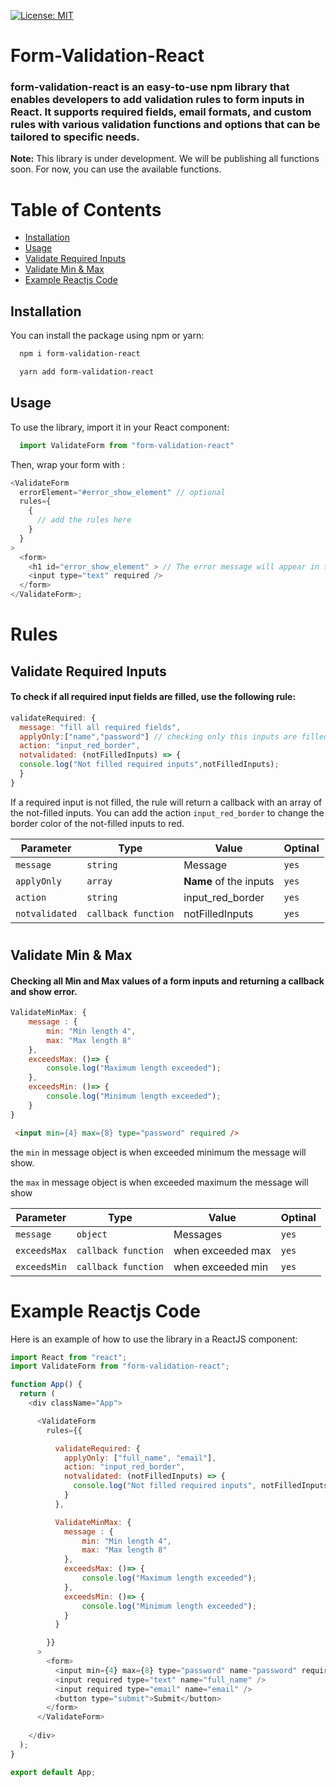 
[![License: MIT](https://img.shields.io/badge/License-MIT-yellow.svg)](https://github.com/arshad-yaseen/form-validation-react/blob/main/LICENCE) 
# Form-Validation-React

### form-validation-react is an easy-to-use npm library that enables developers to add validation rules to form inputs in React. It supports required fields, email formats, and custom rules with various validation functions and options that can be tailored to specific needs.

**Note:** This library is under development. We will be publishing all functions soon. For now, you can use the available functions.

# Table of Contents
- [Installation](#installation)
- [Usage](#usage)
- [Validate Required Inputs](#validate-required-inputs)
- [Validate Min & Max](#validate-min-max)
- [Example Reactjs Code](#example-reactjs-code)

## Installation 

You can install the package using npm or yarn:

```bash
  npm i form-validation-react

```

```bash
  yarn add form-validation-react

```

## Usage
To use the library, import it in your React component:

```javascript
  import ValidateForm from "form-validation-react"

```


Then, wrap your form with <ValidateForm> :

```javascript
<ValidateForm
  errorElement="#error_show_element" // optional
  rules={
    {
      // add the rules here
    }
  }
>
  <form>
    <h1 id="error_show_element" > // The error message will appear in this element </h1>
    <input type="text" required />
  </form>
</ValidateForm>;

```
# Rules
## Validate Required Inputs

#### To check if all required input fields are filled, use the following rule:

```javascript
validateRequired: {
  message: "fill all required fields",
  applyOnly:["name","password"] // checking only this inputs are filled
  action: "input_red_border",
  notvalidated: (notFilledInputs) => {
  console.log("Not filled required inputs",notFilledInputs);
  }
}

```

If a required input is not filled, the rule will return a callback with an array of the not-filled inputs. You can add the action `input_red_border` to change the border color of the not-filled inputs to red.


| Parameter | Type | Value | Optinal |
| --- | --- | --- | --- |
| `message` | `string` | Message | `yes` |
| `applyOnly` | `array	` | **Name** of the inputs | `yes` |
| `action` | `string` | input_red_border | `yes` |
| `notvalidated` | `callback function` | notFilledInputs | `yes` | 


# 
## Validate Min & Max

#### Checking all **Min** and **Max** values of a form inputs and returning a callback and show error.

```javascript
ValidateMinMax: {
    message : {
        min: "Min length 4",
        max: "Max length 8"
    },
    exceedsMax: ()=> {
        console.log("Maximum length exceeded");
    },
    exceedsMin: ()=> {
        console.log("Minimum length exceeded");
    }
}


```

```html
 <input min={4} max={8} type="password" required />

```

the `min` in message object is when exceeded minimum the message will show.

the `max` in message object is when exceeded maximum the message will show


| Parameter | Type | Value | Optinal |
| --- | --- | --- | --- |
| `message` | `object	` | Messages | `yes` |
| `exceedsMax` | `callback function` | when exceeded max | `yes` |
| `exceedsMin` | `callback function` | when exceeded min | `yes` |

# 
# Example Reactjs Code

Here is an example of how to use the library in a ReactJS component:

```javascript
import React from "react";
import ValidateForm from "form-validation-react";

function App() {
  return (
    <div className="App">

      <ValidateForm
        rules={{

          validateRequired: {
            applyOnly: ["full_name", "email"],
            action: "input_red_border",
            notvalidated: (notFilledInputs) => {
              console.log("Not filled required inputs", notFilledInputs);
            }
          },

          ValidateMinMax: {
            message : {
                min: "Min length 4",
                max: "Max length 8"
            },
            exceedsMax: ()=> {
                console.log("Maximum length exceeded");
            },
            exceedsMin: ()=> {
                console.log("Minimum length exceeded");
            }
          }

        }}
      >
        <form>
          <input min={4} max={8} type="password" name-"password" required />
          <input required type="text" name="full_name" />
          <input required type="email" name="email" />
          <button type="submit">Submit</button>
        </form>
      </ValidateForm>
      
    </div>
  );
}

export default App;


```